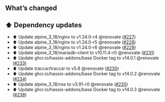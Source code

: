 ## What’s changed

## ⬆️ Dependency updates

- ⬆️ Update alpine_3_18/nginx to v1.24.0-r4 @renovate ([#227](https://github.com/hassio-addons/addon-traccar/pull/227))
- ⬆️ Update alpine_3_18/nginx to v1.24.0-r5 @renovate ([#228](https://github.com/hassio-addons/addon-traccar/pull/228))
- ⬆️ Update alpine_3_18/nginx to v1.24.0-r6 @renovate ([#229](https://github.com/hassio-addons/addon-traccar/pull/229))
- ⬆️ Update alpine_3_18/mariadb-client to v10.11.4-r0 @renovate ([#231](https://github.com/hassio-addons/addon-traccar/pull/231))
- ⬆️ Update ghcr.io/hassio-addons/base Docker tag to v14.0.1 @renovate ([#233](https://github.com/hassio-addons/addon-traccar/pull/233))
- ⬆️ Update traccar/traccar to v5.8 @renovate ([#230](https://github.com/hassio-addons/addon-traccar/pull/230))
- ⬆️ Update ghcr.io/hassio-addons/base Docker tag to v14.0.2 @renovate ([#234](https://github.com/hassio-addons/addon-traccar/pull/234))
- ⬆️ Update alpine_3_18/nss to v3.91-r0 @renovate ([#235](https://github.com/hassio-addons/addon-traccar/pull/235))
- ⬆️ Update ghcr.io/hassio-addons/base Docker tag to v14.0.3 @renovate ([#238](https://github.com/hassio-addons/addon-traccar/pull/238))
